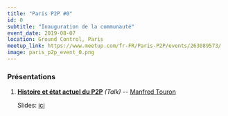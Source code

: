 ```yaml
---
title: "Paris P2P #0"
id: 0
subtitle: "Inauguration de la communauté"
event_date: 2019-08-07
location: Ground Control, Paris
meetup_link: https://www.meetup.com/fr-FR/Paris-P2P/events/263089573/
image: paris_p2p_event_0.png
---
```


### <i class="far fa-presentation"></i>Présentations

1. **[Histoire et état actuel du P2P](https://github.com/francep2p/community/issues/16)** _(Talk)_ -- [Manfred Touron](https://manfred.life)

    Slides: [ici](https://manfred.life/history-p2p-presentation)
